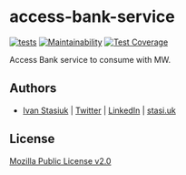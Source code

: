 # access-bank-service

[![tests](https://github.com/glocurrency/access-bank-service/actions/workflows/tests.yml/badge.svg)](https://github.com/glocurrency/access-bank-service/actions/workflows/tests.yml)
[![Maintainability](https://api.codeclimate.com/v1/badges/2ac8df79b082a448ab2f/maintainability)](https://codeclimate.com/repos/61ff9d31f0113701b80005f5/maintainability)
[![Test Coverage](https://api.codeclimate.com/v1/badges/2ac8df79b082a448ab2f/test_coverage)](https://codeclimate.com/repos/61ff9d31f0113701b80005f5/test_coverage)

Access Bank service to consume with MW.

## Authors
- [Ivan Stasiuk](https://github.com/brokeyourbike) | [Twitter](https://twitter.com/brokeyourbike) | [LinkedIn](https://www.linkedin.com/in/brokeyourbike) | [stasi.uk](https://stasi.uk)

## License
[Mozilla Public License v2.0](https://github.com/glocurrency/access-bank-service/blob/main/LICENSE)
